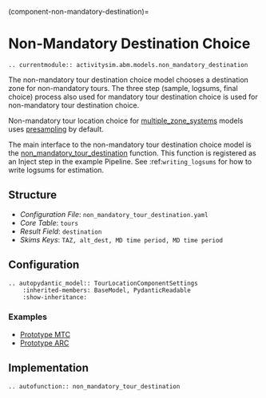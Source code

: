 (component-non-mandatory-destination)=
# Non-Mandatory Destination Choice

```{eval-rst}
.. currentmodule:: activitysim.abm.models.non_mandatory_destination
```

The non-mandatory tour destination choice model chooses a destination zone for
non-mandatory tours.  The three step (sample, logsums, final choice) process also used for
mandatory tour destination choice is used for non-mandatory tour destination choice.

Non-mandatory tour location choice for [multiple_zone_systems](multiple_zone_systems) models uses [presampling](presampling) by default.

The main interface to the non-mandatory tour destination choice model is the
[non_mandatory_tour_destination](activitysim.abm.models.non_mandatory_destination.non_mandatory_tour_destination)
function.  This function is registered as an Inject step in the example Pipeline.  See :ref:`writing_logsums`
for how to write logsums for estimation.

## Structure

- *Configuration File*: `non_mandatory_tour_destination.yaml`
- *Core Table*: `tours`
- *Result Field*: `destination`
- *Skims Keys*: `TAZ, alt_dest, MD time period, MD time period`

## Configuration

```{eval-rst}
.. autopydantic_model:: TourLocationComponentSettings
    :inherited-members: BaseModel, PydanticReadable
    :show-inheritance:
```

### Examples

- [Prototype MTC](https://github.com/ActivitySim/activitysim/blob/main/activitysim/examples/prototype_mtc/configs/non_mandatory_tour_destination.yaml)
- [Prototype ARC](https://github.com/ActivitySim/activitysim/blob/main/activitysim/examples/prototype_arc/configs/non_mandatory_tour_destination.yaml)

## Implementation

```{eval-rst}
.. autofunction:: non_mandatory_tour_destination
```
